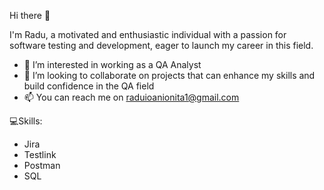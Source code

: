 Hi there 👋

I'm Radu, a motivated and enthusiastic individual with a passion for software testing and 
development, eager to launch my career in this field.

- 👀 I’m interested in working as a QA Analyst
- 💞️ I’m looking to collaborate on projects that can enhance my skills and build confidence in the QA field
- 📫 You can reach me on raduioanionita1@gmail.com

💻Skills:
- Jira
- Testlink
- Postman
- SQL

<!---
radu2208/radu2208 is a ✨ special ✨ repository because its `README.md` (this file) appears on your GitHub profile.
You can click the Preview link to take a look at your changes.
--->
